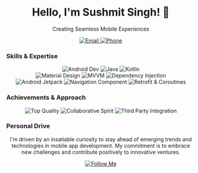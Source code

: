<div align="center">
  <h1>Hello, I'm Sushmit Singh! 👋</h1>
  <p>Creating Seamless Mobile Experiences</p>
</div>

<div align="center">
  <a href="mailto:sushmit8998@gmail.com">
    <img src="https://img.shields.io/badge/email-sushmit8998%40gmail.com-orange?style=for-the-badge&logo=gmail" alt="Email">
  </a>
  <a href="tel:+917905646998">
    <img src="https://img.shields.io/badge/phone-%2B917905646998-blue?style=for-the-badge&logo=phone" alt="Phone">
  </a>
</div>

### Skills & Expertise

<div align="center">
  <img src="https://img.shields.io/badge/Android%20Dev-%E2%9A%99%EF%B8%8F-success?style=for-the-badge&logo=android" alt="Android Dev">
  <img src="https://img.shields.io/badge/Java-%E2%98%95%EF%B8%8F-yellow?style=for-the-badge&logo=java" alt="Java">
  <img src="https://img.shields.io/badge/Kotlin-%F0%9F%98%8A%20Kotlin-blue?style=for-the-badge&logo=kotlin" alt="Kotlin">
</div>

<div align="center">
  <img src="https://img.shields.io/badge/Material%20Design-%F0%9F%8E%A8-lightgrey?style=for-the-badge&logo=material-design" alt="Material Design">
  <img src="https://img.shields.io/badge/MVVM-%F0%9F%8F%A0-orange?style=for-the-badge" alt="MVVM">
  <img src="https://img.shields.io/badge/Dependency%20Injection-%F0%9F%94%8C-yellowgreen?style=for-the-badge" alt="Dependency Injection">
</div>

<div align="center">
  <img src="https://img.shields.io/badge/Android%20Jetpack-%F0%9F%9A%80-purple?style=for-the-badge" alt="Android Jetpack">
  <img src="https://img.shields.io/badge/Navigation-%F0%9F%97%BA%20Component-brightgreen?style=for-the-badge" alt="Navigation Component">
  <img src="https://img.shields.io/badge/Retrofit-%E2%9A%99%EF%B8%8F%20Coroutines-blueviolet?style=for-the-badge" alt="Retrofit & Coroutines">
</div>

### Achievements & Approach

<div align="center">
  <img src="https://img.shields.io/badge/Top%20Quality-%F0%9F%8F%86-success?style=for-the-badge" alt="Top Quality">
  <img src="https://img.shields.io/badge/Collaborative%20Spirit-%F0%9F%A4%9D-blue?style=for-the-badge" alt="Collaborative Spirit">
  <img src="https://img.shields.io/badge/Third%20Party%20Integration-%F0%9F%94%97-lightgrey?style=for-the-badge" alt="Third Party Integration">
</div>

### Personal Drive

<p align="center">
  I'm driven by an insatiable curiosity to stay ahead of emerging trends and technologies in mobile app development. My commitment is to embrace new challenges and contribute positively to innovative ventures.
</p>

<div align="center">
  <a href="https://github.com/SushmitSingh">
    <img src="https://img.shields.io/badge/-Follow%20Me-%23181717?style=for-the-badge&logo=github" alt="Follow Me">
  </a>
</div>
